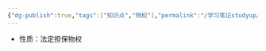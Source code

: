 ```yaml
---
{"dg-publish":true,"tags":["知识点","物权"],"permalink":"/学习笔记studyup/物权法学/留置权/","dgPassFrontmatter":true,"created":"2024-11-14T18:51:12.565+08:00","updated":"2024-11-14T18:51:28.954+08:00"}
---
```


- 性质：法定担保物权